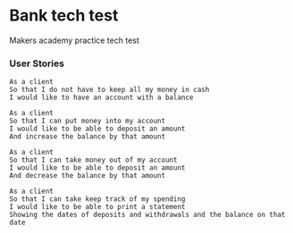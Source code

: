 # Bank tech test
Makers academy practice tech test


### User Stories
```
As a client
So that I do not have to keep all my money in cash
I would like to have an account with a balance
```

```
As a client
So that I can put money into my account
I would like to be able to deposit an amount
And increase the balance by that amount
```

```
As a client
So that I can take money out of my account
I would like to be able to deposit an amount
And decrease the balance by that amount
```

```
As a client
So that I can take keep track of my spending
I would like to be able to print a statement
Showing the dates of deposits and withdrawals and the balance on that date
```
